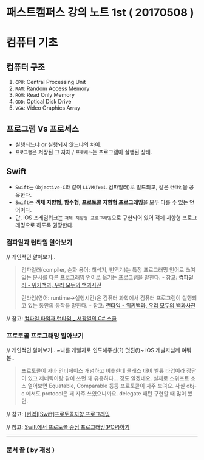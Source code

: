 # 패스트캠퍼스 강의 노트 1st ( 20170508 )

# 컴퓨터 기초

## 컴퓨터 구조
1. `CPU`: Central Processing Unit
2. `RAM`: Random Access Memory
3. `ROM`: Read Only Memory
4. `ODD`: Optical Disk Drive
5. `VGA`: Video Graphics Array

## 프로그램 Vs 프로세스
 - 실행되느냐 or 실행되지 않느냐의 차이.
 - `프로그램`은 저장된 그 자체 / `프로세스`는 프로그램이 실행된 상태.

## Swift
 - `Swift`는 `Objective-C`와 같이 `LLVM`(feat. 컴파일러)로 빌드되고, 같은 `런타임`을 공유한다.
 - `Swift`는 **객체 지향형**, **함수형**, **프로토콜 지향형 프로그래밍**을 모두 다룰 수 있는 언어이다. 
 - 단, iOS 프레임워크는 `객체 지향형 프로그래밍`으로 구현되어 있어 객체 지향형 프로그래밍으로 하도록 권장한다.

### 컴파일과 런타임 알아보기
// 개인적인 알아보기..
> 컴파일러(compiler, 순화 용어: 해석기, 번역기)는 특정 프로그래밍 언어로 쓰여 있는 문서를 다른 프로그래밍 언어로 옮기는 프로그램을 말한다. - 참고: [컴파일러 - 위키백과, 우리 모두의 백과사전](https://ko.wikipedia.org/wiki/%EC%BB%B4%ED%8C%8C%EC%9D%BC%EB%9F%AC)
> 
> 런타임(영어: runtime→실행시간)은 컴퓨터 과학에서 컴퓨터 프로그램이 실행되고 있는 동안의 동작을 말한다. - 참고: [런타임 - 위키백과, 우리 모두의 백과사전](https://www.google.co.kr/url?sa=t&rct=j&q=&esrc=s&source=web&cd=1&ved=0ahUKEwii7ePgmurTAhUHk5QKHRcXCVUQFgglMAA&url=https%3A%2F%2Fko.wikipedia.org%2Fwiki%2F%25EB%259F%25B0%25ED%2583%2580%25EC%259E%2584&usg=AFQjCNGcgKxX5R6OvQqq-qUDstiK-UzeWw&sig2=f0UH3d6MnkBjxDIWQtuC8A)

// 참고: [컴파일 타임과 런타임 _ 서광열의 C# 스쿨](https://csharpschoolblog.wordpress.com/2016/10/16/%EC%BB%B4%ED%8C%8C%EC%9D%BC-%ED%83%80%EC%9E%84%EA%B3%BC-%EB%9F%B0%ED%83%80%EC%9E%84/)
 
### 프로토콜 프로그래밍 알아보기
// 개인적인 알아보기.. ~나를 개발자로 인도해주신(?) 멋진(!)~ iOS 개발자님께 여쭤본..
> 프로토콜이 자바 인터페이스 개념하고 비슷한데 클래스 대비 벨류 타입이라 장단이 있고 제네릭이랑 같이 쓰면 꽤 유용하다... 정도 알겠네요.
> 실제로 스위프트 소스 열어보면 Equatable, Comparable 등등 프로토콜이 자주 보여요.
> 사실 obj-c 에서도 protocol은 꽤 자주 쓰였으니까요. delegate 패턴 구현할 때 많이 썼던.

// 참고: [[번역][Swift]프로토콜지향 프로그래밍](http://minsone.github.io/programming/protocol-oriented-programming)

// 참고: [Swift에서 프로토콜 중심 프로그래밍(POP)하기](https://news.realm.io/kr/news/protocol-oriented-programming-in-swift/)


---
### 문서 끝 ( by 재성 )